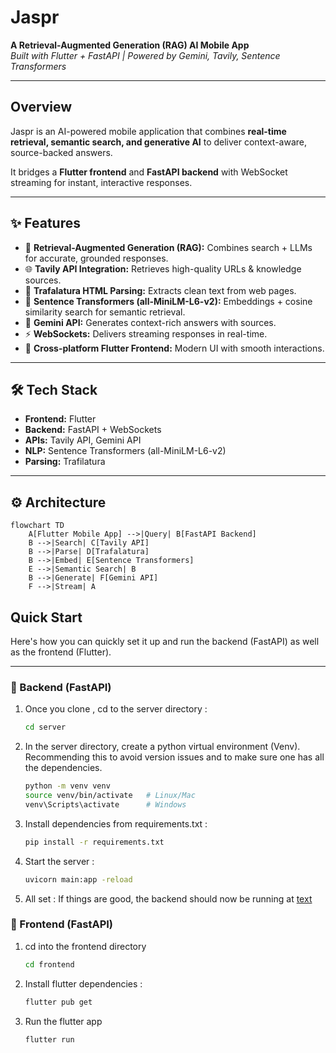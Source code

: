 # Jaspr

**A Retrieval-Augmented Generation (RAG) AI Mobile App**  
_Built with Flutter + FastAPI | Powered by Gemini, Tavily, Sentence Transformers_

---

## Overview

Jaspr is an AI-powered mobile application that combines **real-time retrieval, semantic search, and generative AI** to deliver context-aware, source-backed answers.

It bridges a **Flutter frontend** and **FastAPI backend** with WebSocket streaming for instant, interactive responses.

---

## ✨ Features

- 🔎 **Retrieval-Augmented Generation (RAG):** Combines search + LLMs for accurate, grounded responses.
- 🌐 **Tavily API Integration:** Retrieves high-quality URLs & knowledge sources.
- 📄 **Trafalatura HTML Parsing:** Extracts clean text from web pages.
- 🧠 **Sentence Transformers (all-MiniLM-L6-v2):** Embeddings + cosine similarity search for semantic retrieval.
- 🤖 **Gemini API:** Generates context-rich answers with sources.
- ⚡ **WebSockets:** Delivers streaming responses in real-time.
- 📱 **Cross-platform Flutter Frontend:** Modern UI with smooth interactions.

---

## 🛠️ Tech Stack

- **Frontend:** Flutter
- **Backend:** FastAPI + WebSockets
- **APIs:** Tavily API, Gemini API
- **NLP:** Sentence Transformers (all-MiniLM-L6-v2)
- **Parsing:** Trafilatura

---

## ⚙️ Architecture

```mermaid
flowchart TD
    A[Flutter Mobile App] -->|Query| B[FastAPI Backend]
    B -->|Search| C[Tavily API]
    B -->|Parse| D[Trafalatura]
    B -->|Embed| E[Sentence Transformers]
    E -->|Semantic Search| B
    B -->|Generate| F[Gemini API]
    F -->|Stream| A
```

## Quick Start

Here's how you can quickly set it up and run the backend (FastAPI) as well as the frontend (Flutter).

---

### 🔹 Backend (FastAPI)

1. Once you clone , cd to the server directory :
   ```bash
   cd server
   ```
2. In the server directory, create a python virtual environment (Venv). Recommending this to avoid version issues and to make sure one has all the dependencies.

   ```bash
   python -m venv venv
   source venv/bin/activate   # Linux/Mac
   venv\Scripts\activate      # Windows
   ```

3. Install dependencies from requirements.txt :

   ```bash
   pip install -r requirements.txt
   ```

4. Start the server :

   ```bash
   uvicorn main:app -reload
   ```

5. All set :
   If things are good, the backend should now be running at [text](http://127.0.0.1:8000)

### 🔹 Frontend (FastAPI)

1. cd into the frontend directory

   ```bash
   cd frontend
   ```

2. Install flutter dependencies :

   ```bash
   flutter pub get
   ```

3. Run the flutter app
   ```bash
   flutter run
   ```
